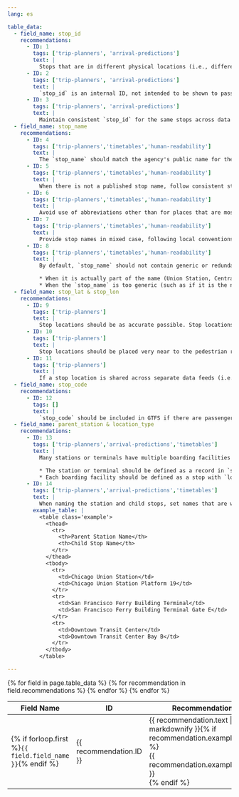 ```yaml
---
lang: es

table_data:
  - field_name: stop_id
    recommendations:
      - ID: 1
        tags: ['trip-planners', 'arrival-predictions']
        text: |
          Stops that are in different physical locations (i.e., different designated precise locations for vehicles on designated routes to stop, potentially distinguished by signs, shelters, or other such public information, located on different street corners or representing different boarding facility such as a platform or bus bay, even if nearby each other) should have different `stop_id`. <!-- (27) -->
      - ID: 2
        tags: ['trip-planners', 'arrival-predictions']
        text: |
          `stop_id` is an internal ID, not intended to be shown to passengers. <!-- (38) -->
      - ID: 3
        tags: ['trip-planners', 'arrival-predictions']
        text: |
          Maintain consistent `stop_id` for the same stops across data iterations (see [Dataset Publishing & General Practices](#publishing)). <!-- (28) -->
  - field_name: stop_name
    recommendations:
      - ID: 4
        tags: ['trip-planners','timetables','human-readability']
        text: |
          The `stop_name` should match the agency's public name for the stop, station, or boarding facility, e.g. what is printed on a timetable, published online, and/or presented at the location. <!-- (29) -->
      - ID: 5
        tags: ['trip-planners','timetables','human-readability']
        text: |
          When there is not a published stop name, follow consistent stop naming conventions throughout the feed. <!-- (30) -->
      - ID: 6
        tags: ['trip-planners','timetables','human-readability']
        text: |
          Avoid use of abbreviations other than for places that are most commonly called by an abbreviated name. See Abbreviations (#2) under [All Files](#all-files). <!-- (31) -->
      - ID: 7
        tags: ['trip-planners','timetables','human-readability']
        text: |
          Provide stop names in mixed case, following local conventions, as per recommendation for all customer-facing text fields. <!-- (32) -->
      - ID: 8
        tags: ['trip-planners','timetables','human-readability']
        text: |
          By default, `stop_name` should not contain generic or redundant words like “Station” or “Stop”, but some edge cases are allowed.

          * When it is actually part of the name (Union Station, Central Station)
          * When the `stop_name` is too generic (such as if it is the name of the city). “Station”, “Terminal”, or other words make the meaning clear.
  - field_name: stop_lat & stop_lon
    recommendations:
      - ID: 9
        tags: ['trip-planners']
        text: |
          Stop locations should be as accurate possible. Stop locations should have an error of __no more__ than four meters when compared to the actual stop position.<!-- (34) -->
      - ID: 10
        tags: ['trip-planners']
        text: |
          Stop locations should be placed very near to the pedestrian right of way where a passenger will board (i.e. correct side of the street).<!-- (35) -->
      - ID: 11
        tags: ['trip-planners']
        text: |
          If a stop location is shared across separate data feeds (i.e. two agencies use exactly the same stop / boarding facility), indicate the stop is shared by using the exact same `stop_lat` and `stop_lon` for both stops.<!-- (36) -->
  - field_name: stop_code
    recommendations:
      - ID: 12
        tags: []
        text: |
          `stop_code` should be included in GTFS if there are passenger-facing stop numbers or short identifiers.<!-- (37) -->
  - field_name: parent_station & location_type
    recommendations:
      - ID: 13
        tags: ['trip-planners','arrival-predictions','timetables']
        text: |
          Many stations or terminals have multiple boarding facilities (depending on mode, they might be called a bus bay, platform, wharf, gate, or another term). In such cases, feed producers should describe stations, boarding facilities (also called child stops), and their relation. <!-- (40) -->

          * The station or terminal should be defined as a record in `stops.txt` with `location_type = 1`.
          * Each boarding facility should be defined as a stop with `location_type = 0`. The `parent_station` field should reference the `stop_id` of the station the boarding facility is in.
      - ID: 14
        tags: ['trip-planners','arrival-predictions','timetables']
        text: |
          When naming the station and child stops, set names that are well-recognized by riders, and can help riders to identify the station and boarding facility (bus bay, platform, wharf, gate, etc.). <!-- (41) -->
        example_table: |
          <table class='example'>
            <thead>
              <tr>
                <th>Parent Station Name</th>
                <th>Child Stop Name</th>
              </tr>
            </thead>
            <tbody>
              <tr>
                <td>Chicago Union Station</td>
                <td>Chicago Union Station Platform 19</td>
              </tr>
              <tr>
                <td>San Francisco Ferry Building Terminal</td>
                <td>San Francisco Ferry Building Terminal Gate E</td>
              </tr>
              <tr>
                <td>Downtown Transit Center</td>
                <td>Downtown Transit Center Bay B</td>
              </tr>
            </tbody>
          </table>

---
```

<div class="table-wrapper">
  <table class="recommendation">
    <thead>
      <tr>
        <th>Field Name</th>
        <th>ID</th>
        <th>Recommendation</th>
      </tr>
    </thead>
    <tbody>
    {% for field in page.table_data %}
      {% for recommendation in field.recommendations %}
      <tr id="{{ page.slug }}_{{ recommendation.ID }}" class="anchor-row{% if forloop.first %} field-row{% endif %}{% for tag in recommendation.tags %} {{ tag }}{% endfor %}">
        <td>{% if forloop.first %}<code>{{ field.field_name }}</code>{% endif %}</td>
        <td><div class="anchor-node"><p>{{ recommendation.ID }}</p><a class="anchor-link" href="#{{ page.slug }}_{{ recommendation.ID }}"><i class="fa fa-link" aria-hidden="true"></i></a></div></td>
        <td>{{ recommendation.text | markdownify }}{% if recommendation.example_table %}<div class="table-wrapper">{{ recommendation.example_table }}</div>{% endif %}</td>
      </tr>
      {% endfor %}
    {% endfor %}
    </tbody>
  </table>
</div>